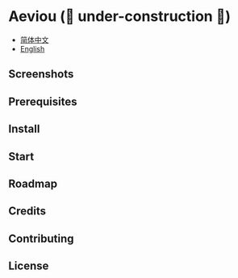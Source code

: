 # Aeviou (👷 under-construction 👷)

* [简体中文](https://github.com/kimjuny/aeviou/tree/master/docs/readme-zh.md)
* [English](https://github.com/kimjuny/aeviou/tree/master/docs/readme-en.md)

## Screenshots

## Prerequisites

## Install

## Start

## Roadmap

## Credits

## Contributing

## License
